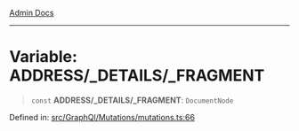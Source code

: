 [Admin Docs](/)

***

# Variable: ADDRESS/_DETAILS/_FRAGMENT

> `const` **ADDRESS/_DETAILS/_FRAGMENT**: `DocumentNode`

Defined in: [src/GraphQl/Mutations/mutations.ts:66](https://github.com/PalisadoesFoundation/talawa-admin/blob/main/src/GraphQl/Mutations/mutations.ts#L66)
